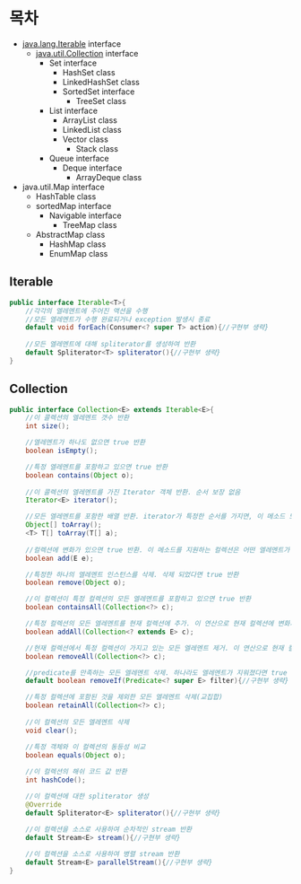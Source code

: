 # 목차
- [java.lang.Iterable](#iterable) interface
	- [java.util.Collection](#collection) interface
		- Set interface
			- HashSet class
			- LinkedHashSet class
			- SortedSet interface
				- TreeSet class
		- List interface
			- ArrayList class
			- LinkedList class
			- Vector class
				- Stack class
		- Queue interface
			- Deque interface
				- ArrayDeque class
- java.util.Map interface
	- HashTable class
	- sortedMap interface
		- Navigable interface
			- TreeMap class
	- AbstractMap class
		- HashMap class
		- EnumMap class

## Iterable
```java
public interface Iterable<T>{
	//각각의 엘레멘트에 주어진 액션을 수행
	//모든 엘레멘트가 수행 완료되거나 exception 발생시 종료
	default void forEach(Consumer<? super T> action){//구현부 생략}
	
	//모든 엘레멘트에 대해 spliterator를 생성하여 반환
	default Spliterator<T> spliterator(){//구현부 생략}
}
```

## Collection
```java
public interface Collection<E> extends Iterable<E>{
	//이 콜렉션의 엘레멘트 갯수 반환
	int size();

	//엘레멘트가 하나도 없으면 true 반환
	boolean isEmpty();

	//특정 엘레멘트를 포함하고 있으면 true 반환
	boolean contains(Object o);
	
	//이 콜렉션의 엘레멘트를 가진 Iterator 객체 반환. 순서 보장 없음
	Iterator<E> iterator();

	//모든 엘레멘트를 포함한 배열 반환. iterator가 특정한 순서를 가지면, 이 메소드 또한 동일한 순서를 보장해야 함
	Object[] toArray();
	<T> T[] toArray(T[] a);
	
	//컬렉션에 변화가 있으면 true 반환. 이 메소드를 지원하는 컬렉션은 어떤 엘레멘트가 추가될 수 있는지 제한해야 함
	boolean add(E e);

	//특정한 하나의 엘레멘트 인스턴스를 삭제. 삭제 되었다면 true 반환
	boolean remove(Object o);

	//이 컬렉션이 특정 컬렉션의 모든 엘레멘트를 포함하고 있으면 true 반환
	boolean containsAll(Collection<?> c);

	//특정 컬렉션의 모든 엘레멘트를 현재 컬렉션에 추가. 이 연산으로 현재 컬렉션에 변화가 있었으면 true 반환(합집합)
	boolean addAll(Collection<? extends E> c);

	//현재 컬렉션에서 특정 컬렉션이 가지고 있는 모든 엘레멘트 제거. 이 연산으로 현재 컬렉션에 변화가 있었으면 true 반환(차집합)
	boolean removeAll(Collection<?> c);

	//predicate를 만족하는 모든 엘레멘트 삭제. 하나라도 엘레멘트가 지워졌다면 true 반환
	default boolean removeIf(Predicate<? super E> filter){//구현부 생략}

	//특정 컬렉션에 포함된 것을 제외한 모든 엘레멘트 삭제(교집합)
	boolean retainAll(Collection<?> c);
	
	//이 컬렉션의 모든 엘레멘트 삭제 
	void clear();

	//특정 객체와 이 컬렉션의 동등성 비교
	boolean equals(Object o);
	
	//이 컬렉션의 해쉬 코드 값 반환
	int hashCode();

	//이 컬렉션에 대한 spliterator 생성
	@Override
	default Spliterator<E> spliterator(){//구현부 생략}

	//이 컬렉션을 소스로 사용하여 순차적인 stream 반환
	default Stream<E> stream(){//구현부 생략}
	
	//이 컬렉션을 소스로 사용하여 병렬 stream 반환
	default Stream<E> parallelStream(){//구현부 생략}
}
```
	

